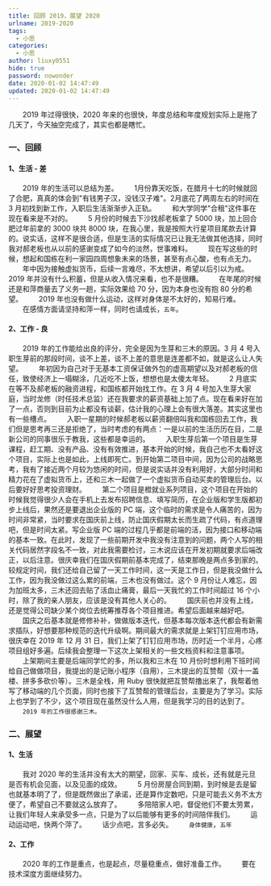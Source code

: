 ```yaml
---
title: 回顾 2019，展望 2020
urlname: 2019-2020
tags:
  - 小思
categories:
  - 小思
author: liuxy0551
hide: true
password: nowonder
date: 2020-01-02 14:47:49
updated: 2020-01-02 14:47:49
---
```



　　2019 年过得很快，2020 年来的也很快，年度总结和年度规划实际上是拖了几天了，今天抽空完成了，其实也都是瞎忙。
<!--more-->


### 一、回顾

#### 1、生活 - 差

　　2019 年的生活可以总结为差。
　　1月份靠天吃饭，在腊月十七的时候就回了合肥，真真的体会到"有钱男子汉，没钱汉子难"。2月底花了两周左右的时间在 3 月初找到新工作，入职后生活渐渐步入正轨。
　　和大学同学"合租"这件事在现在看来是不对的。
　　5 月份的时候去下沙找郝老板拿了 5000 块，加上回合肥过年前拿的 3000 块共 8000 块，在我心里，我是按照大行星项目尾款去计算的。说实话，这样不是很合适，但是生活的实际情况已让我无法做其他选择，同时我对郝老板也从以前的感谢变成了如今的淡然，世事难料。
　　现在写这些的时候，想起和国栋在利一家园四周想象未来的场景，甚至有点心酸，也有点无力。
　　年中因为接触虚拟货币，后续一言难尽，不太想讲，希望以后引以为戒。2019 年并没有什么积蓄，但是从收入情况来看，也不是很糟。
　　在年尾的时候还是和萍商量去了义务一趟，实际效果给 70 分，因为本身也没有抱 80 分的希望。
　　2019 年也没有做什么运动，这样对身体是不太好的，知易行难。
　　在感情方面请坚持和萍一样，同时也请成长，`五年`。

#### 2、工作 - 良

　　2019 年的工作能给出良的评分，完全是因为生芽和三木的原因。3 月 4 号入职生芽前的那段时间，谈不上差，谈不上差的意思是连差都不如，就是这么让人失望。
　　年初因为自己对于无基本工资保证做外包的虚高期望以及对郝老板的信任，致使经济上一塌糊涂，几近吃不上饭，想想也是太傻太年轻。
　　2 月底实在等不及郝老板的融资进程，和国栋都开始找工作。在 3 月 4 号加入生芽大家庭，当时龙修（时任技术总监）还在我要求的薪资基础上加了点。现在看来好在加了一点，否则到目前为止都没有谈薪，估计我的心理上会有很大落差。其实这里也有一些槽点。
　　入职一星期的时候郝老板以薪资翻倍叫我和国栋回去工作，我们但是思考再三还是拒绝了，当时考虑的有两点：一是以前的生活历历在目，二是新公司的同事很乐于教我，这些都是幸运的。
　　入职生芽后第一个项目是生芽课程，赶工期、没有产品、没有有效推进，基本开始的时候，我自己也不太看好这个项目，实际上也是如此，上线即死亡。到开始第二项目中间，因为公司的战略思考，我有了接近两个月较为悠闲的时间，但是说实话并没有利用好，大部分时间和精力花在了虚拟货币上，还和三木一起做了一个虚拟货币自动买卖的管理后台。以后要好好思考投资理财。
　　第二个项目是橙就业系列项目，这个项目在开始的时候我觉得很少人会在手机上去发布招聘信息、填写简历，在企业版和学生版都初步上线后，果然还是要退出企业版的 PC 端，这个临时的需求是令人痛苦的，因为时间非常紧，当时要求在国庆前上线，防止国庆假期太长而生疏了代码，有点道理吧，但是时间太紧。写企业版 PC 端的过程几乎都是前端的活，因为接口和移动端的基本一致。在此时，发现了一些前期开发中我没有注意到的问题，两个人写的相关代码居然字段名不一致，对此我需要检讨，三木说应该在开发初期就要求后端改正，以后注意。很庆幸我们在国庆假期前基本完成了，结束那晚是两点多到家的。较规定时间，我们还给自己留了一天工作时间，这一天是工作日，但是我没做什么工作，因为我没做过这么累的前端，三木也没有做过。这个 9 月份让人难忘，因为加班太多，三木还回去贴了活血止痛膏，最后一天我忙的工作时间超过 16 个小时，除了我的亲人朋友，应该是没有其他人关心的。
　　国庆前也并没有上线，还是觉得公司缺少某个岗位去统筹推荐各个项目推进。希望后面越来越好吧。
　　国庆之后基本就是修修补补，做做版本迭代，但基本每次版本迭代都会有新需求插队，好想要那种规范的迭代升级啊。期间最大的需求就是上架钉钉应用市场，很庆幸在 2019 年 12 月 31 日，我们上架了钉钉应用市场，历时近一个半月，心疼项目组好多遍。后续我会整理一下这次上架相关的一些文档资料和注意事项。
　　上架期间主要是后端同学忙的多，所以我和三木在 10 月份时想利用下班时间给自己做做项目，我提出的是记账小程序（自用），三木提出的互赞帮（双十一盖楼、拼多多砍价等）。三木是全栈，用 Ruby 很快就把互赞帮撸出来了，我帮着他写了移动端的几个页面，同时也接下了互赞帮的管理后台，主要是为了学习。实际上也学到了不少，这个项目现在虽然没什么人用，但是我学习的目的达到了。
　　`2019 年的工作很感谢三木。`


### 二、展望

#### 1、生活

　　我对 2020 年的生活并没有太大的期望，回家、买车、成长，还有就是元旦是否有机会见面，以及见面的成效。
　　5 月份房屋合同到期，到时候是去是留也就基本明了了，但是既然做出了承诺，还是算作定数吧，只是可能去义务不太方便了，希望自己不要就这么放弃了。
　　多陪陪家人吧，督促他们不要太劳累，让我们年轻人来承受多一点，只是为了以后能够有更多的时间陪伴我们。
　　运动运动吧，快两个萍了。
　　话少点吧，言多必失。
　　`身体健康`，`五年`

#### 2、工作

　　2020 年的工作是重点，也是起点，尽量稳重点，做好准备工作。
　　要在技术深度方面继续努力。
